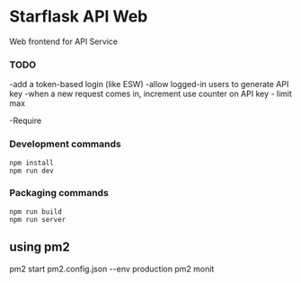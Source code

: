 # Starflask API Web
 
Web frontend for API Service
 

 


### TODO
-add a token-based login (like ESW) 
-allow logged-in users to generate API key 
-when a new request comes in, increment use counter on API key - limit max 

-Require 


### Development commands
```
npm install
npm run dev
```

### Packaging commands
```
npm run build
npm run server
```


## using pm2

 pm2 start pm2.config.json --env production 
pm2 monit 